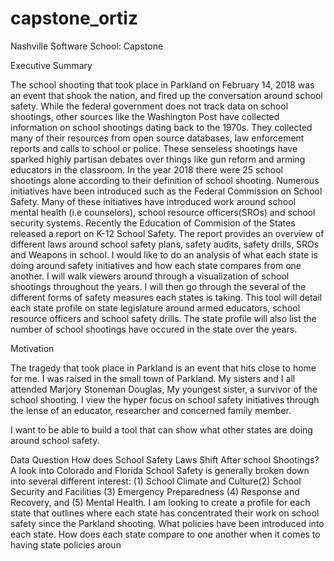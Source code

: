# capstone_ortiz
Nashville Software School: Capstone

Executive Summary
 
The school shooting that took place in Parkland on February 14, 2018 was an event that shook the nation, and fired up the conversation around school safety. While the federal government does not track data on school shootings, other sources like the Washington Post have collected information on school shootings dating back to the 1970s. They collected many of their resources from open source databases, law enforcement reports and calls to school or police. These senseless  shootings have sparked highly partisan debates over things  like gun reform and arming educators in the classroom. In the year 2018 there were 25 school shootings alone according to their definition of school shooting. Numerous initiatives have been introduced such as the Federal Commission on School Safety. Many of these initiatives have introduced work around school mental health (i.e counselors), school resource officers(SROs) and school security systems. Recently the Education of Commision of the States released a report on K-12 School Safety. The report provides an overview of different laws around school safety plans, safety audits, safety drills, SROs and Weapons in school. I would like to do an analysis of what each state is doing around safety initiatives and how each state compares from one another. I will walk viewers around through a visualization of school shootings throughout the years. I will then go through the several of the different forms of safety measures each states is taking. This tool will detail each state profile on state legislature around armed educators, school resource officers and school safety drills. The state profile will also list the number of school shootings have occured in the state over the years. 
 
Motivation
 
The tragedy that took place in Parkland is an event that hits close to home for me. I was raised in the small town of Parkland. My sisters and I all attended Marjory Stoneman Douglas, My youngest sister,  a survivor of the school shooting. I view the hyper focus on school safety initiatives through  the lense of an educator, researcher and concerned family member. 
 
I want to be able to build a tool that can show what other states are doing around school safety. 
 
Data Question
How does School Safety Laws Shift After school Shootings? A look into Colorado and Florida
School Safety is generally broken down into several different interest: (1) School Climate and Culture(2) School Security and Facilities (3) Emergency Preparedness (4) Response and Recovery, and (5) Mental Health. 
I am looking to create a profile for each state that outlines where each state has concentrated their work on school safety since the Parkland shooting.  What policies have been introduced into each state. 
How does each state compare to one another when it comes to having state policies aroun

